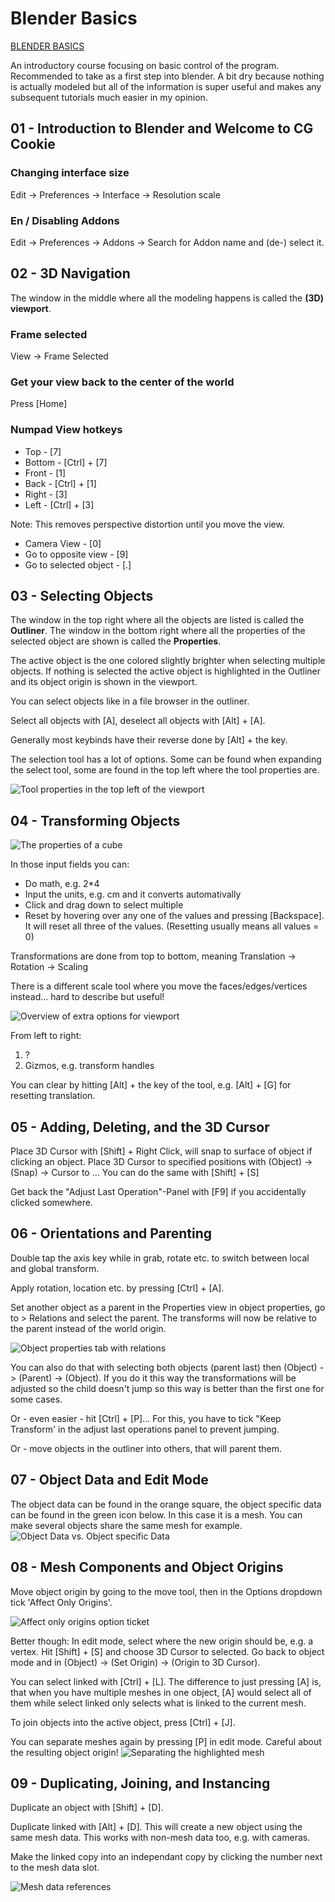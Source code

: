 # Blender Basics

[BLENDER BASICS](https://www.youtube.com/watch?v=H3BcVxaRgVY&list=PL3GeP3YLZn5hhfaGRSmRia0OwPPMfJu0V)

An introductory course focusing on basic control of the program. Recommended to take as a first step into blender. A bit dry because nothing is actually modeled but all of the information is super useful and makes any subsequent tutorials much easier in my opinion.



## 01 - Introduction to Blender and Welcome to CG Cookie

### Changing interface size

Edit -> Preferences -> Interface -> Resolution scale

### En / Disabling Addons

Edit -> Preferences -> Addons -> Search for Addon name and (de-) select it.



## 02 - 3D Navigation

The window in the middle where all the modeling happens is called the **(3D) viewport**.

### Frame selected

View -> Frame Selected

### Get your view back to the center of the world

Press [Home]

### Numpad View hotkeys

* Top - [7]
* Bottom - [Ctrl] + [7]
* Front - [1]
* Back - [Ctrl] + [1]
* Right - [3]
* Left - [Ctrl] + [3]
  
Note: This removes perspective distortion until you move the view.
  

* Camera View - [0]
* Go to opposite view - [9]
* Go to selected object - [.]



## 03 - Selecting Objects

The window in the top right where all the objects are listed is called the **Outliner**.
The window in the bottom right where all the properties of the selected object are shown is called the **Properties**.

The active object is the one colored slightly brighter when selecting multiple objects. If nothing is selected the active object is highlighted in the Outliner and its object origin is shown in the viewport.

You can select objects like in a file browser in the outliner.

Select all objects with [A], deselect all objects with [Alt] + [A].

Generally most keybinds have their reverse done by [Alt] + the key.

The selection tool has a lot of options. Some can be found when expanding the select tool, some are found in the top left where the tool properties are.

![Tool properties in the top left of the viewport](tool-properties.png)



## 04 - Transforming Objects

![The properties of a cube](cube-properties.png)

In those input fields you can:

* Do math, e.g. 2*4
* Input the units, e.g. cm and it converts automativally
* Click and drag down to select multiple
* Reset by hovering over any one of the values and pressing [Backspace]. It will reset all three of the values. (Resetting usually means all values = 0)


Transformations are done from top to bottom, meaning Translation -> Rotation -> Scaling

There is a different scale tool where you move the faces/edges/vertices instead... hard to describe but useful!

![Overview of extra options for viewport](viewport-options.png)

From left to right:
1. ?
2. Gizmos, e.g. transform handles


You can clear by hitting [Alt] + the key of the tool, e.g. [Alt] + [G] for resetting translation.



## 05 - Adding, Deleting, and the 3D Cursor

Place 3D Cursor with [Shift] + Right Click, will snap to surface of object if clicking an object.
Place 3D Cursor to specified positions with (Object) -> (Snap) -> Cursor to ...
You can do the same with [Shift] + [S]

Get back the "Adjust Last Operation"-Panel with [F9] if you accidentally clicked somewhere.



## 06 - Orientations and Parenting

Double tap the axis key while in grab, rotate etc. to switch between local and global transform.

Apply rotation, location etc. by pressing [Ctrl] + [A].

Set another object as a parent in the Properties view in object properties, go to > Relations and select the parent. The transforms will now be relative to the parent instead of the world origin.

![Object properties tab with relations](obj-properties-rel.png)

You can also do that with selecting both objects (parent last) then (Object) -> (Parent) -> (Object). If you do it this way the transformations will be adjusted so the child doesn't jump so this way is better than the first one for some cases.

Or - even easier - hit [Ctrl] + [P]...
For this, you have to tick "Keep Transform' in the adjust last operations panel to prevent jumping.

Or - move objects in the outliner into others, that will parent them.



## 07 - Object Data and Edit Mode

The object data can be found in the orange square, the object specific data can be found in the green icon below. In this case it is a mesh. You can make several objects share the same mesh for example.
![Object Data vs. Object specific Data](object-data.png)



## 08 - Mesh Components and Object Origins

Move object origin by going to the move tool, then in the Options dropdown tick 'Affect Only Origins'.

![Affect only origins option ticket](affect-origins.png)

Better though: In edit mode, select where the new origin should be, e.g. a vertex. Hit [Shift] + [S] and choose 3D Cursor to selected. Go back to object mode and in (Object) -> (Set Origin) -> (Origin to 3D Cursor).

You can select linked with [Ctrl] + [L]. The difference to just pressing [A] is, that when you have multiple meshes in one object, [A] would select all of them while select linked only selects what is linked to the current mesh.

To join objects into the active object, press [Ctrl] + [J].

You can separate meshes again by pressing [P] in edit mode. Careful about the resulting object origin!
![Separating the highlighted mesh](separate-mesh.png)



## 09 - Duplicating, Joining, and Instancing

Duplicate an object with [Shift] + [D].

Duplicate linked with [Alt] + [D]. This will create a new object using the same mesh data. This works with non-mesh data too, e.g. with cameras.

Make the linked copy into an independant copy by clicking the number next to the mesh data slot.

![Mesh data references](mesh-refs.png)